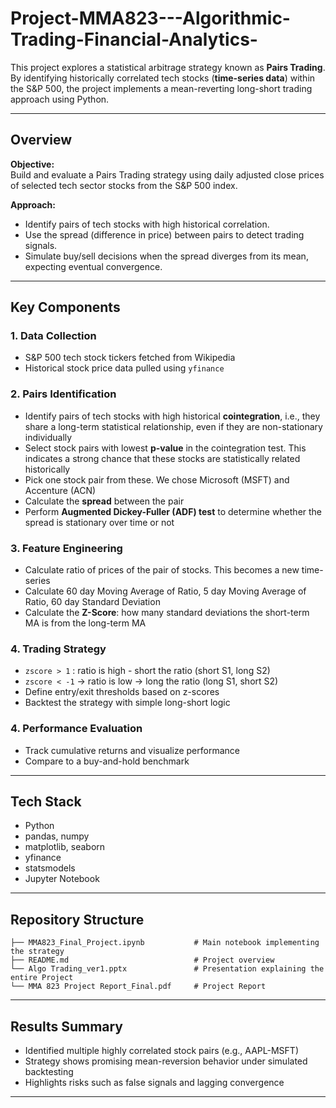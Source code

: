 # Project-MMA823---Algorithmic-Trading-Financial-Analytics-
This project explores a statistical arbitrage strategy known as **Pairs Trading**. By identifying historically correlated tech stocks (**time-series data**) within the S&P 500, the project implements a mean-reverting long-short trading approach using Python.

---
## Overview
**Objective:**  
Build and evaluate a Pairs Trading strategy using daily adjusted close prices of selected tech sector stocks from the S&P 500 index.

**Approach:**
- Identify pairs of tech stocks with high historical correlation.
- Use the spread (difference in price) between pairs to detect trading signals.
- Simulate buy/sell decisions when the spread diverges from its mean, expecting eventual convergence.

---
## Key Components
### 1. Data Collection
- S&P 500 tech stock tickers fetched from Wikipedia
- Historical stock price data pulled using `yfinance`

### 2. Pairs Identification
- Identify pairs of tech stocks with high historical **cointegration**, i.e., they share a long-term statistical relationship, even if they are non-stationary individually
- Select stock pairs with lowest **p-value** in the cointegration test. This indicates a strong chance that these stocks are statistically related historically
- Pick one stock pair from these. We chose Microsoft (MSFT) and Accenture (ACN)
- Calculate the **spread** between the pair
- Perform **Augmented Dickey-Fuller (ADF) test** to determine whether the spread is stationary over time or not

### 3. Feature Engineering
- Calculate ratio of prices of the pair of stocks. This becomes a new time-series
- Calculate 60 day Moving Average of Ratio, 5 day Moving Average of Ratio, 60 day Standard Deviation
- Calculate the **Z-Score**: how many standard deviations the short-term MA is from the long-term MA

### 4. Trading Strategy
- `zscore > 1` : ratio is high - short the ratio (short S1, long S2)
- `zscore < -1` → ratio is low → long the ratio (long S1, short S2)
- Define entry/exit thresholds based on z-scores
- Backtest the strategy with simple long-short logic

### 4. Performance Evaluation
- Track cumulative returns and visualize performance
- Compare to a buy-and-hold benchmark

---
## Tech Stack
- Python
- pandas, numpy
- matplotlib, seaborn
- yfinance
- statsmodels
- Jupyter Notebook

---
## Repository Structure
```
├── MMA823_Final_Project.ipynb           # Main notebook implementing the strategy
├── README.md                            # Project overview
└── Algo Trading_ver1.pptx               # Presentation explaining the entire Project
└── MMA 823 Project Report_Final.pdf     # Project Report
```
---
## Results Summary
- Identified multiple highly correlated stock pairs (e.g., AAPL-MSFT)
- Strategy shows promising mean-reversion behavior under simulated backtesting
- Highlights risks such as false signals and lagging convergence

---
